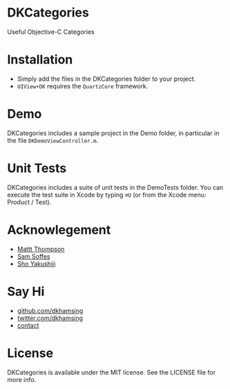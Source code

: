 DKCategories
============

Useful Objective-C Categories

# Installation
- Simply add the files in the DKCategories folder to your project.
- `UIView+DK` requires the `QuartzCore` framework.

# Demo
DKCategories includes a sample project in the Demo folder, in particular in the file `DKDemoViewController.m`.

# Unit Tests

DKCategories includes a suite of unit tests in the DemoTests folder. You can execute the test suite in Xcode by typing `⌘U` (or from the Xcode menu: Product / Test).

# Acknowlegement
- [Mattt Thompson](https://twitter.com/mattt)
- [Sam Soffes](https://github.com/soffes)
- [Sho Yakushiji](https://github.com/yackle)

# Say Hi
- [github.com/dkhamsing](https://github.com/dkhamsing)
- [twitter.com/dkhamsing](https://twitter.com/dkhamsing)
- [contact](http://dkhamsing.tumblr.com/ask)

# License
DKCategories is available under the MIT license. See the LICENSE file for more info.
